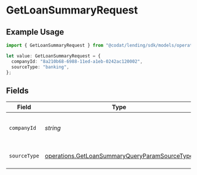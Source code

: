 # GetLoanSummaryRequest

## Example Usage

```typescript
import { GetLoanSummaryRequest } from "@codat/lending/sdk/models/operations";

let value: GetLoanSummaryRequest = {
  companyId: "8a210b68-6988-11ed-a1eb-0242ac120002",
  sourceType: "banking",
};
```

## Fields

| Field                                                                                                                 | Type                                                                                                                  | Required                                                                                                              | Description                                                                                                           | Example                                                                                                               |
| --------------------------------------------------------------------------------------------------------------------- | --------------------------------------------------------------------------------------------------------------------- | --------------------------------------------------------------------------------------------------------------------- | --------------------------------------------------------------------------------------------------------------------- | --------------------------------------------------------------------------------------------------------------------- |
| `companyId`                                                                                                           | *string*                                                                                                              | :heavy_check_mark:                                                                                                    | Unique identifier for a company.                                                                                      | 8a210b68-6988-11ed-a1eb-0242ac120002                                                                                  |
| `sourceType`                                                                                                          | [operations.GetLoanSummaryQueryParamSourceType](../../../sdk/models/operations/getloansummaryqueryparamsourcetype.md) | :heavy_check_mark:                                                                                                    | Data source type.                                                                                                     |                                                                                                                       |